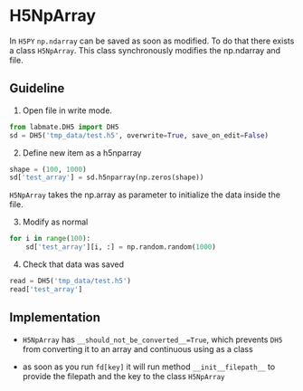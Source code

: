 # H5NpArray

In `H5PY` `np.ndarray` can be saved as soon as modified. To do that there exists a class `H5NpArray`. This class synchronously modifies the np.ndarray and file.

## Guideline

1. Open file in write mode.

```python
from labmate.DH5 import DH5
sd = DH5('tmp_data/test.h5', overwrite=True, save_on_edit=False)
```

2. Define new item as a h5nparray

```python
shape = (100, 1000)
sd['test_array'] = sd.h5nparray(np.zeros(shape))
```

`H5NpArray` takes the np.array as parameter to initialize the data inside the file.

3. Modify as normal

```python
for i in range(100):
    sd['test_array'][i, :] = np.random.random(1000)
```

4. Check that data was saved

```python
read = DH5('tmp_data/test.h5')
read['test_array']
```

## Implementation

- `H5NpArray` has `__should_not_be_converted__=True`, which prevents `DH5` from converting it to an array and continuous using as a class

- as soon as you run `fd[key]` it will run method `__init__filepath__` to provide the filepath and the key to the class `H5NpArray`
